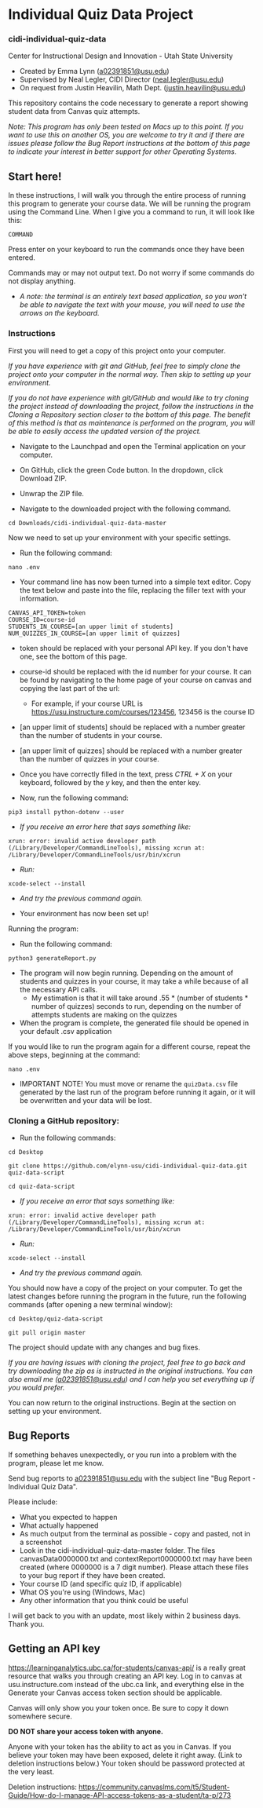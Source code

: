 # Individual Quiz Data Project
### cidi-individual-quiz-data
Center for Instructional Design and Innovation - Utah State University

* Created by Emma Lynn (a02391851@usu.edu)
* Supervised by Neal Legler, CIDI Director (neal.legler@usu.edu)
* On request from Justin Heavilin, Math Dept. (justin.heavilin@usu.edu)

This repository contains the code necessary to generate a report showing student data from Canvas quiz attempts.

_Note: This program has only been tested on Macs up to this point. If you want to use this on another OS, you are welcome to try it and if there are issues please follow the Bug Report instructions at the bottom of this page to indicate your interest in better support for other Operating Systems._

## Start here!
In these instructions, I will walk you through the entire process of running this program to generate your course data.
We will be running the program using the Command Line. When I give you a command to run, it will look like this:
```
COMMAND
```
Press enter on your keyboard to run the commands once they have been entered.

Commands may or may not output text. Do not worry if some commands do not display anything.

* _A note: the terminal is an entirely text based application, so you won't be able to navigate the text with your mouse, you will need to use the arrows on the keyboard._


### Instructions

First you will need to get a copy of this project onto your computer.

_If you have experience with git and GitHub, feel free to simply clone the project onto your computer in the normal way. Then skip to setting up your environment._

_If you do not have experience with git/GitHub and would like to try cloning the project instead of downloading the project, follow the instructions in the Cloning a Repository section closer to the bottom of this page. 
The benefit of this method is that as maintenance is performed on the program, you will be able to easily access the updated version of the project._

* Navigate to the Launchpad and open the Terminal application on your computer.

* On GitHub, click the green Code button. In the dropdown, click Download ZIP.
* Unwrap the ZIP file.
* Navigate to the downloaded project with the following command.
```
cd Downloads/cidi-individual-quiz-data-master
```

Now we need to set up your environment with your specific settings.
  *  Run the following command:
```commandline
nano .env
```

  *  Your command line has now been turned into a simple text editor. Copy the text below and paste into the file, replacing the filler text with your information.
  ```commandline
CANVAS_API_TOKEN=token
COURSE_ID=course-id
STUDENTS_IN_COURSE=[an upper limit of students]
NUM_QUIZZES_IN_COURSE=[an upper limit of quizzes]
```

* token should be replaced with your personal API key. If you don't have one, see the bottom of this page.
* course-id should be replaced with the id number for your course. It can be found by navigating to the home page of your course on canvas and copying the last part of the url:
  * For example, if your course URL is https://usu.instructure.com/courses/123456, 123456 is the course ID
* [an upper limit of students] should be replaced with a number greater than the number of students in your course.
* [an upper limit of quizzes] should be replaced with a number greater than the number of quizzes in your course.

* Once you have correctly filled in the text, press _CTRL + X_ on your keyboard, followed by the _y_ key, and then the enter key.


* Now, run the following command:
```commandline
pip3 install python-dotenv --user
```

* _If you receive an error here that says something like:_
```commandline
xrun: error: invalid active developer path (/Library/Developer/CommandLineTools), missing xcrun at: /Library/Developer/CommandLineTools/usr/bin/xcrun
```
* _Run:_
```commandline
xcode-select --install
```
* _And try the previous command again._


* Your environment has now been set up!

Running the program:

* Run the following command:
```commandline
python3 generateReport.py
```
* The program will now begin running. Depending on the amount of students and quizzes in your course, it may take a while because of all the necessary API calls.
  * My estimation is that it will take around .55 * (number of students * number of quizzes) seconds to run, depending on the number of attempts students are making on the quizzes
* When the program is complete, the generated file should be opened in your default .csv application

If you would like to run the program again for a different course, repeat the above steps, beginning at the command:
```commandline
nano .env
```
* IMPORTANT NOTE! You must move or rename the `quizData.csv` file generated by the last run of the program before running it again, or it will be overwritten and your data will be lost.

### Cloning a GitHub repository:
* Run the following commands:
```commandline
cd Desktop
```
```commandline
git clone https://github.com/elynn-usu/cidi-individual-quiz-data.git quiz-data-script
```
```commandline
cd quiz-data-script
```
* _If you receive an error that says something like:_
```commandline
xrun: error: invalid active developer path (/Library/Developer/CommandLineTools), missing xcrun at: /Library/Developer/CommandLineTools/usr/bin/xcrun
```
* _Run:_
```commandline
xcode-select --install
```
* _And try the previous command again._

You should now have a copy of the project on your computer. To get the latest changes before running the program in the future, run the following commands 
(after opening a new terminal window):
```commandline
cd Desktop/quiz-data-script
```
```commandline
git pull origin master
```
The project should update with any changes and bug fixes.

_If you are having issues with cloning the project, feel free to go back and try downloading the zip as is instructed in the original instructions. You can also email me (a02391851@usu.edu) and I can help you set everything up if you would prefer._

You can now return to the original instructions. Begin at the section on setting up your environment.

## Bug Reports
If something behaves unexpectedly, or you run into a problem with the program, please let me know.

Send bug reports to a02391851@usu.edu with the subject line "Bug Report - Individual Quiz Data".

Please include:
* What you expected to happen
* What actually happened
* As much output from the terminal as possible - copy and pasted, not in a screenshot
* Look in the cidi-individual-quiz-data-master folder. The files canvasData0000000.txt and contextReport0000000.txt may have been created (where 0000000 is a 7 digit number). Please attach these files to your bug report if they have been created. 
* Your course ID (and specific quiz ID, if applicable)
* What OS you're using (Windows, Mac)
* Any other information that you think could be useful

I will get back to you with an update, most likely within 2 business days. Thank you.

## Getting an API key
https://learninganalytics.ubc.ca/for-students/canvas-api/ is a really great resource that walks you through creating an API key.
 Log in to canvas at usu.instructure.com instead of the ubc.ca link, and everything else in the Generate your Canvas access token section should be applicable.
 
Canvas will only show you your token once. Be sure to copy it down somewhere secure. 

**DO NOT share your access token with anyone.**

Anyone with your token has the ability to act as you in Canvas. If you believe your token may have been exposed, delete it right away. (Link to deletion instructions below.)
 Your token should be password protected at the very least.

Deletion instructions: https://community.canvaslms.com/t5/Student-Guide/How-do-I-manage-API-access-tokens-as-a-student/ta-p/273